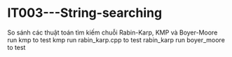 # IT003---String-searching
So sánh các thuật toán tìm kiếm chuỗi Rabin-Karp, KMP và Boyer-Moore
run kmp to test kmp
run rabin_karp.cpp to test rabin_karp
run boyer_moore to test
